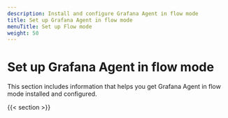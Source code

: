 ```yaml
---
description: Install and configure Grafana Agent in flow mode
title: Set up Grafana Agent in flow mode
menuTitle: Set up Flow mode
weight: 50
---
```


# Set up Grafana Agent in flow mode

This section includes information that helps you get Grafana Agent in flow mode installed and configured.

{{< section >}}
